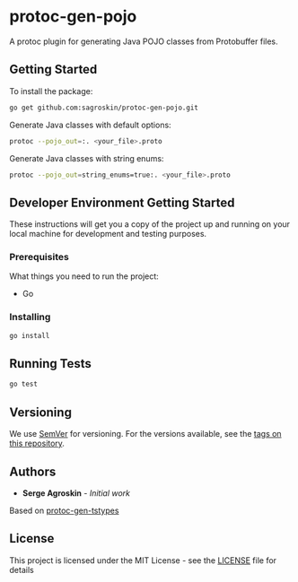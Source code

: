 # protoc-gen-pojo

A protoc plugin for generating Java POJO classes from Protobuffer files.

## Getting Started

To install the package:

```bash
go get github.com:sagroskin/protoc-gen-pojo.git
```

Generate Java classes with default options:

```bash
protoc --pojo_out=:. <your_file>.proto
```

Generate Java classes with string enums:

```bash
protoc --pojo_out=string_enums=true:. <your_file>.proto
```

## Developer Environment Getting Started

These instructions will get you a copy of the project up and running on your local machine for development and testing purposes.

### Prerequisites

What things you need to run the project:

- Go

### Installing

```bash
go install
```

## Running Tests

```bash
go test
```

## Versioning

We use [SemVer](http://semver.org/) for versioning. For the versions available, see the [tags on this repository](https://stash.sv2.trulia.com/users/sergea/repos/graphql-poc/branches).

## Authors

- **Serge Agroskin** - _Initial work_

Based on [protoc-gen-tstypes](<[LICENSE](https://github.com/tmc/grpcutil/tree/master/protoc-gen-tstypes)>)

## License

This project is licensed under the MIT License - see the [LICENSE](LICENSE) file for details
